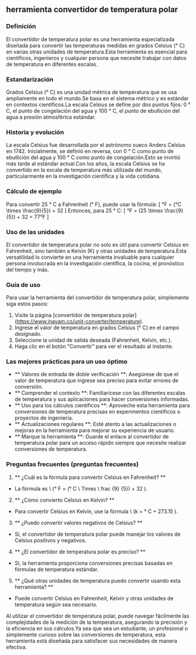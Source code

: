 ## herramienta convertidor de temperatura polar

### Definición
El convertidor de temperatura polar es una herramienta especializada diseñada para convertir las temperaturas medidas en grados Celsius (° C) en varias otras unidades de temperatura.Esta herramienta es esencial para científicos, ingenieros y cualquier persona que necesite trabajar con datos de temperatura en diferentes escalas.

### Estandarización
Grados Celsius (° C) es una unidad métrica de temperatura que se usa ampliamente en todo el mundo.Se basa en el sistema métrico y es estándar en contextos científicos.La escala Celsius se define por dos puntos fijos: 0 ° C, el punto de congelación del agua y 100 ° C, el punto de ebullición del agua a presión atmosférica estándar.

### Historia y evolución
La escala Celsius fue desarrollada por el astrónomo sueco Anders Celsius en 1742. Inicialmente, se definió en reversa, con 0 ° C como punto de ebullición del agua y 100 ° C como punto de congelación.Esto se invirtió más tarde al estándar actual.Con los años, la escala Celsius se ha convertido en la escala de temperatura más utilizada del mundo, particularmente en la investigación científica y la vida cotidiana.

### Cálculo de ejemplo
Para convertir 25 ° C a Fahrenheit (° F), puede usar la fórmula:
\[ °F = (°C \times \frac{9}{5}) + 32 \]
Entonces, para 25 ° C:
\[ °F = (25 \times \frac{9}{5}) + 32 = 77°F \]

### Uso de las unidades
El convertidor de temperatura polar no solo es útil para convertir Celsius en Fahrenheit, sino también a Kelvin (K) y otras unidades de temperatura.Esta versatilidad lo convierte en una herramienta invaluable para cualquier persona involucrada en la investigación científica, la cocina, el pronóstico del tiempo y más.

### Guía de uso
Para usar la herramienta del convertidor de temperatura polar, simplemente siga estos pasos:
1. Visite la página [convertidor de temperatura polar] (https://www.inayam.co/unit-converter/temperature).
2. Ingrese el valor de temperatura en grados Celsius (° C) en el campo designado.
3. Seleccione la unidad de salida deseada (Fahrenheit, Kelvin, etc.).
4. Haga clic en el botón "Convertir" para ver el resultado al instante.

### Las mejores prácticas para un uso óptimo
- ** Valores de entrada de doble verificación **: Asegúrese de que el valor de temperatura que ingrese sea preciso para evitar errores de conversión.
- ** Comprender el contexto **: Familiarícese con las diferentes escalas de temperatura y sus aplicaciones para hacer conversiones informadas.
- ** Uso para los cálculos científicos **: Aproveche esta herramienta para conversiones de temperatura precisas en experimentos científicos o proyectos de ingeniería.
- ** Actualizaciones regulares **: Esté atento a las actualizaciones o mejoras en la herramienta para mejorar su experiencia de usuario.
- ** Marque la herramienta **: Guarde el enlace al convertidor de temperatura polar para un acceso rápido siempre que necesite realizar conversiones de temperatura.

### Preguntas frecuentes (preguntas frecuentes)

1. ** ¿Cuál es la fórmula para convertir Celsius en Fahrenheit? **
- La fórmula es \ (° F = (° C \ Times \ frac {9} {5}) + 32 \).

2. ** ¿Cómo convierto Celsius en Kelvin? **
- Para convertir Celsius en Kelvin, use la fórmula \ (k = ° C + 273.15 \).

3. ** ¿Puedo convertir valores negativos de Celsius? **
- Sí, el convertidor de temperatura polar puede manejar los valores de Celsius positivos y negativos.

4. ** ¿El convertidor de temperatura polar es preciso? **
- Sí, la herramienta proporciona conversiones precisas basadas en fórmulas de temperatura estándar.

5. ** ¿Qué otras unidades de temperatura puedo convertir usando esta herramienta? **
- Puede convertir Celsius en Fahrenheit, Kelvin y otras unidades de temperatura según sea necesario.

Al utilizar el convertidor de temperatura polar, puede navegar fácilmente las complejidades de la medición de la temperatura, asegurando la precisión y la eficiencia en sus cálculos.Ya sea que sea un estudiante, un profesional o simplemente curioso sobre las conversiones de temperatura, esta herramienta está diseñada para satisfacer sus necesidades de manera efectiva.